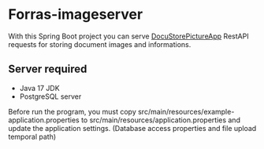 # Forras-imageserver 

With this Spring Boot project you can serve [DocuStorePictureApp](https://github.com/pzoli/DocuStorePictureApp) RestAPI requests for storing document images and informations.

## Server required

- Java 17 JDK
- PostgreSQL server

Before run the program, you must copy src/main/resources/example-application.properties to src/main/resources/application.properties and update the application settings.
(Database access properties and file upload temporal path)
